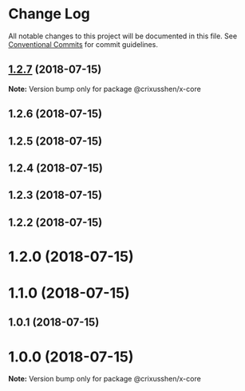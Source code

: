 # Change Log

All notable changes to this project will be documented in this file.
See [Conventional Commits](https://conventionalcommits.org) for commit guidelines.

<a name="1.2.7"></a>
## [1.2.7](https://github.com/crixusshen/lerna-repo/compare/@crixusshen/x-core@1.2.6...@crixusshen/x-core@1.2.7) (2018-07-15)




**Note:** Version bump only for package @crixusshen/x-core

<a name="1.2.6"></a>
## 1.2.6 (2018-07-15)



<a name="1.2.5"></a>
## 1.2.5 (2018-07-15)



<a name="1.2.4"></a>
## 1.2.4 (2018-07-15)



<a name="1.2.3"></a>
## 1.2.3 (2018-07-15)



<a name="1.2.2"></a>
## 1.2.2 (2018-07-15)



<a name="1.2.0"></a>
# 1.2.0 (2018-07-15)



<a name="1.1.0"></a>
# 1.1.0 (2018-07-15)



<a name="1.0.1"></a>
## 1.0.1 (2018-07-15)



<a name="1.0.0"></a>
# 1.0.0 (2018-07-15)




**Note:** Version bump only for package @crixusshen/x-core
